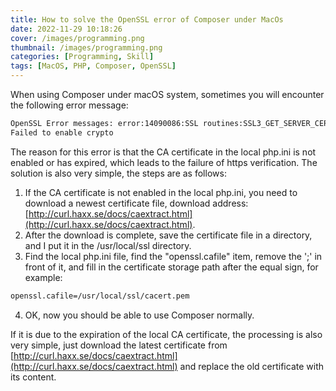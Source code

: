 ```yaml
---
title: How to solve the OpenSSL error of Composer under MacOs
date: 2022-11-29 10:18:26
cover: /images/programming.png
thumbnail: /images/programming.png
categories: [Programming, Skill]
tags: [MacOS, PHP, Composer, OpenSSL]
---
```

When using Composer under macOS system, sometimes you will encounter the following error message:

```bash
OpenSSL Error messages: error:14090086:SSL routines:SSL3_GET_SERVER_CERTIFICATE:certificate verify failed 
Failed to enable crypto
```

The reason for this error is that the CA certificate in the local php.ini is not enabled or has expired, which leads to the failure of https verification. The solution is also very simple, the steps are as follows:

1. If the CA certificate is not enabled in the local php.ini, you need to download a newest certificate file, download address: [http://curl.haxx.se/docs/caextract.html](http://curl.haxx.se/docs/caextract.html).
2. After the download is complete, save the certificate file in a directory, and I put it in the /usr/local/ssl directory.
3. Find the local php.ini file, find the "openssl.cafile" item, remove the ';' in front of it, and fill in the certificate storage path after the equal sign, for example:
```bash
openssl.cafile=/usr/local/ssl/cacert.pem
```
4. OK, now you should be able to use Composer normally.

If it is due to the expiration of the local CA certificate, the processing is also very simple, just download the latest certificate from [http://curl.haxx.se/docs/caextract.html](http://curl.haxx.se/docs/caextract.html) and replace the old certificate with its content.
